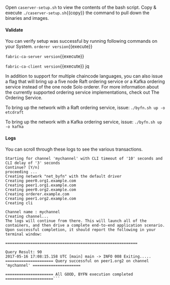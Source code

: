 


Open `caserver-setup.sh` to view the contents of the bash script. Copy & execute `./caserver-setup.sh`{{copy}} the command to pull down the binaries and images.

#### Validate
You can verify setup was successful by running following commands on your System.
`orderer version`{{execute}}

`fabric-ca-server version`{{execute}}

`fabric-ca-client version`{{execute}}
jq


In addition to support for multiple chaincode languages, you can also issue a flag that will bring up a five node Raft ordering service or a Kafka ordering service instead of the one node Solo orderer. For more information about the currently supported ordering service implementations, check out The Ordering Service.

To bring up the network with a Raft ordering service, issue:
`./byfn.sh up -o etcdraft`

To bring up the network with a Kafka ordering service, issue:
`./byfn.sh up -o kafka`

#### Logs
You can scroll through these logs to see the various transactions.

```
Starting for channel 'mychannel' with CLI timeout of '10' seconds and CLI delay of '3' seconds
Continue? [Y/n]
proceeding ...
Creating network "net_byfn" with the default driver
Creating peer0.org1.example.com
Creating peer1.org1.example.com
Creating peer0.org2.example.com
Creating orderer.example.com
Creating peer1.org2.example.com
Creating cli

Channel name : mychannel
Creating channel...
The logs will continue from there. This will launch all of the containers, and then drive a complete end-to-end application scenario. Upon successful completion, it should report the following in your terminal window:

==========================================================

Query Result: 90
2017-05-16 17:08:15.158 UTC [main] main -> INFO 008 Exiting.....
===================== Query successful on peer1.org2 on channel 'mychannel' =====================

===================== All GOOD, BYFN execution completed =====================```
```